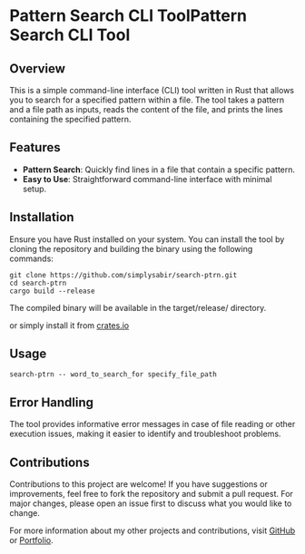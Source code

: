 # Pattern Search CLI ToolPattern Search CLI Tool

## Overview

This is a simple command-line interface (CLI) tool written in Rust that allows you to search for a specified pattern within a file. The tool takes a pattern and a file path as inputs, reads the content of the file, and prints the lines containing the specified pattern.

## Features

- **Pattern Search**: Quickly find lines in a file that contain a specific pattern.
- **Easy to Use**: Straightforward command-line interface with minimal setup.

## Installation

Ensure you have Rust installed on your system. You can install the tool by cloning the repository and building the binary using the following commands:

```
git clone https://github.com/simplysabir/search-ptrn.git
cd search-ptrn
cargo build --release
```
The compiled binary will be available in the target/release/ directory.

or simply install it from [crates.io](https://crates.io/)

## Usage

```
search-ptrn -- word_to_search_for specify_file_path
```

## Error Handling

The tool provides informative error messages in case of file reading or other execution issues, making it easier to identify and troubleshoot problems.

## Contributions
Contributions to this project are welcome! If you have suggestions or improvements, feel free to fork the repository and submit a pull request. For major changes, please open an issue first to discuss what you would like to change.

For more information about my other projects and contributions, visit [GitHub](https://github.com/simplysabir) or [Portfolio](https://simplysabir.live/).
